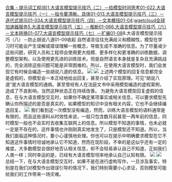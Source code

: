 [合集 \- 提示词工程(8\)](https://github.com)[1\.大语言模型提示技巧（二）－给模型时间思考01\-02](https://github.com/gtyan/p/18646705)[2\.大语言模型提示技巧（一）－指令要清晰、具体01\-01](https://github.com/gtyan/p/18645378)[3\.大语言模型提示技巧（三）－迭代式提示01\-03](https://github.com/gtyan/p/18649790)[4\.大语言模型提示技巧（四）－文本概括01\-04](https://github.com/gtyan/p/18651680):[wgetcloud全球加速器服务](https://wgetcloud6.org)[5\.大语言模型提示技巧（五）－推断01\-06](https://github.com/gtyan/p/18654551)[6\.大语言模型提示技巧（六）－文本转换01\-07](https://github.com/gtyan/p/18657421)[7\.大语言模型提示技巧（七）－扩展01\-08](https://github.com/gtyan/p/18659001)8\.大语言模型提示技巧（八）－防止胡说八道01\-09收起
自然语言往往充满歧义和模糊性，模型在学习时可能会产生误解或错误理解一些概念，导致生成不准确的信息。为了尽量减少这些问题，研究人员和工程师会使用更大规模、更多样化和更准确的训练数据，调整模型架构，以及使用更先进的训练技术。但是自然语言本身就是复杂且充满挑战的，完全消除这些问题可能是非常困难的。所以，在使用大语言模型时，我们会发现它有时候会编造一些胡说八道的信息。
![](https://img2024.cnblogs.com/blog/3579674/202501/3579674-20250109093954870-269339762.png)
![](https://img2024.cnblogs.com/blog/3579674/202501/3579674-20250109094005419-1569660870.png)
上述两个模型的回复信息都完全是虚假的，但模型会一本正经地给出回复，甚至介绍了实现原理。可见“胡说八道”是大语言模型的通病。甚至曾经有人在法庭文书中采用模型编造的虚假案例，造成了不良影响，当然这种状态正在持续改善。
为避免大语言模型回复虚假的信息，在与大语言模型交互时，如果你不确定某项事实或相关信息，可以要求模型先确认你所描述的是否是真实的，如果模型的知识中没有相关内容，它也不会继续编造回复。
![](https://img2024.cnblogs.com/blog/3579674/202501/3579674-20250109094015505-651749129.png)
我们看到这一次模型没有编造，然而，训练大语言模型的语料通常是有限的，而且这些语料从时效性来说，一般只包含数月前甚至一两年前的信息，同时模型一般也不会实时去收集互联网上的信息。所以模型不知道的事情，也未必就一定是不存在的，这件事情也许刚刚真实地发生了，只是模型还不知道。所以，当我们面临这种情况时，要小心谨慎地处理。你也可以在提示中明确要求模型在它不知道这件事情时坦诚地承认它不知道，然而在现阶段，不幸的是这似乎还有一定的难度，大多数模型会很好地否认相关信息，却不会轻易承认自己不知道，正如我们人类一样；同时幸运的是，已经有大语言模型坦率地承认自己认知有限。
![](https://img2024.cnblogs.com/blog/3579674/202501/3579674-20250109094033459-488620897.png)
![](https://img2024.cnblogs.com/blog/3579674/202501/3579674-20250109094037923-1200690450.png)
总结一下，在与大语言模型交互时，如果不是在进行虚构写作，一旦涉及事实，特别是在我们对模型作出错误引导的情况下，我们特别需要小心求证，否则模型可能给我们的工作带来一场灾难。


